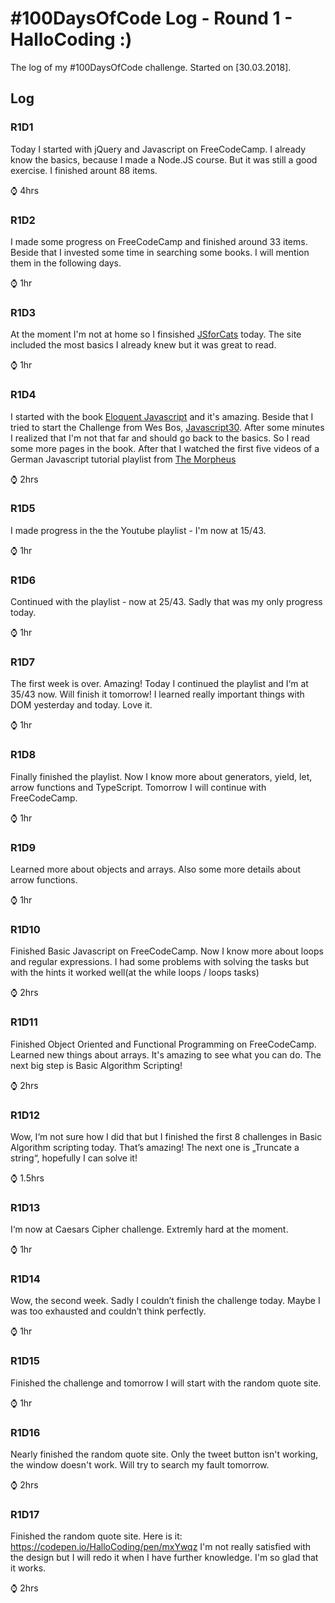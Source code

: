 # #100DaysOfCode Log - Round 1 - HalloCoding :)

The log of my #100DaysOfCode challenge. Started on [30.03.2018]. 


## Log

### R1D1 
Today I started with jQuery and Javascript on FreeCodeCamp. I already know the basics, because I made a Node.JS course. But it was still a good exercise. I finished arount 88 items. 

⌚ 4hrs

### R1D2
I made some progress on FreeCodeCamp and finished around 33 items. Beside that I invested some time in searching some books. I will mention them in the following days.

⌚ 1hr


### R1D3

At the moment I'm not at home so I finsished [JSforCats](http://jsforcats.com) today. The site included the most basics I already knew but it was great to read.

⌚ 1hr

### R1D4

I started with the book [Eloquent Javascript](https://eloquentjavascript.net) and it's amazing. Beside that I tried to start the Challenge from Wes Bos, [Javascript30](https://javascript30.com). After some minutes I realized that I'm not that far and should go back to the basics. So I read some more pages in the book.
After that I watched the first five videos of a German Javascript tutorial playlist from [The Morpheus](https://www.youtube.com/playlist?list=PLNmsVeXQZj7qOfMI2ZNk-LXUAiXKrwDIi)

⌚ 2hrs

### R1D5

I made progress in the the Youtube playlist - I'm now at 15/43. 

⌚ 1hr

### R1D6

Continued with the playlist - now at 25/43. Sadly that was my only progress today.

⌚ 1hr

### R1D7

The first week is over. Amazing! Today I continued the playlist and I‘m at 35/43 now. Will finish it tomorrow! I learned really important things with DOM yesterday and today. Love it.

⌚ 1hr

### R1D8

Finally finished the playlist. Now I know more about generators, yield, let, arrow functions and TypeScript. Tomorrow I will continue with FreeCodeCamp.

⌚ 1hr

### R1D9
Learned more about objects and arrays. Also some more details about arrow functions. 

⌚ 1hr

### R1D10
Finished Basic Javascript on FreeCodeCamp. Now I know more about loops and regular expressions. I had some problems with solving the tasks but with the hints it worked well(at the while loops / loops tasks)

⌚ 2hrs

### R1D11
Finished Object Oriented and Functional Programming on FreeCodeCamp. Learned new things about arrays. It's amazing to see what you can do.
The next big step is Basic Algorithm Scripting!

⌚ 2hrs

### R1D12
Wow, I‘m not sure how I did that but I finished the first 8 challenges in Basic Algorithm scripting today. That’s amazing! The next one is „Truncate a string“, hopefully I can solve it!

⌚ 1.5hrs

### R1D13
I‘m now at Caesars Cipher challenge. Extremly hard at the moment.

⌚ 1hr

### R1D14
Wow, the second week. Sadly I couldn’t finish the challenge today. Maybe I was too exhausted and couldn’t think perfectly. 

⌚ 1hr

### R1D15
Finished the challenge and tomorrow I will start with the random quote site.

⌚ 1hr

### R1D16
Nearly finished the random quote site. Only the tweet button isn't working, the window doesn't work. Will try to search my fault tomorrow. 

⌚ 2hrs

### R1D17
Finished the random quote site. Here is it:
https://codepen.io/HalloCoding/pen/mxYwqz
I'm not really satisfied with the design but I will redo it when I have further knowledge. I'm so glad that it works.

⌚ 2hrs
